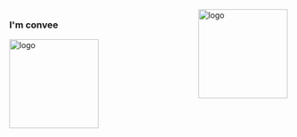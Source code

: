 <img src="https://github-readme-stats.vercel.app/api?username=convee&show_icons=true" alt="logo" height="160" align="right" style="margin: 5px; margin-bottom: 20px;" />

### I'm convee


<img src="https://github-profile-trophy.vercel.app/?username=convee&theme=flat&column=7" alt="logo" height="160" align="center" style="margin: auto; margin-bottom: 20px;" />
<!--
**convee/convee** is a ✨ _special_ ✨ repository because its `README.md` (this file) appears on your GitHub profile.

Here are some ideas to get you started:

- 🔭 I’m currently working on ...
- 🌱 I’m currently learning ...
- 👯 I’m looking to collaborate on ...
- 🤔 I’m looking for help with ...
- 💬 Ask me about ...
- 📫 How to reach me: ...
- 😄 Pronouns: ...
- ⚡ Fun fact: ...
-->
